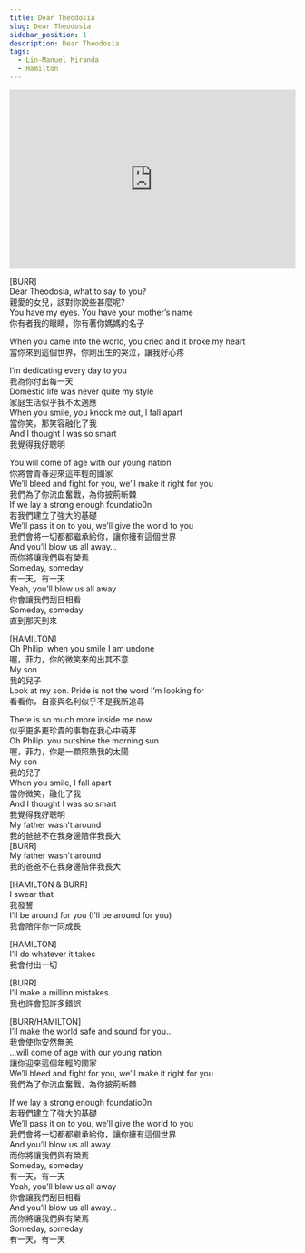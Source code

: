 ```yaml
---
title: Dear Theodosia
slug: Dear Theodosia 
sidebar_position: 1
description: Dear Theodosia 
tags:
  - Lin-Manuel Miranda
  - Hamilton
---
```


<iframe width="100%" height="315" src="https://www.youtube.com/embed/TKpJjdKcjeo" title="YouTube video player" frameborder="0" allow="accelerometer; autoplay; clipboard-write; encrypted-media; gyroscope; picture-in-picture; web-share" allowfullscreen></iframe>
  

  
[BURR]  
Dear Theodosia, what to say to you?  
親愛的女兒，該對你說些甚麼呢?  
You have my eyes. You have your mother’s name  
你有者我的眼睛，你有著你媽媽的名子  
  
When you came into the world, you cried and it broke my heart  
當你來到這個世界，你剛出生的哭泣，讓我好心疼  
  
I’m dedicating every day to you  
我為你付出每一天  
Domestic life was never quite my style  
家庭生活似乎我不太適應  
When you smile, you knock me out, I fall apart  
當你笑，那笑容融化了我  
And I thought I was so smart  
我覺得我好聰明  
  
You will come of age with our young nation  
你將會青春迎來這年輕的國家  
We’ll bleed and fight for you, we’ll make it right for you  
我們為了你流血奮戰，為你披荊斬棘  
If we lay a strong enough foundatio0n  
若我們建立了強大的基礎  
We’ll pass it on to you, we’ll give the world to you  
我們會將一切都都繼承給你，讓你擁有這個世界  
And you’ll blow us all away…  
而你將讓我們與有榮焉  
Someday, someday  
有一天，有一天  
Yeah, you’ll blow us all away  
你會讓我們刮目相看  
Someday, someday  
直到那天到來  
  
[HAMILTON]  
Oh Philip, when you smile I am undone  
喔，菲力，你的微笑來的出其不意  
My son  
我的兒子  
Look at my son. Pride is not the word I’m looking for  
看看你，自豪與名利似乎不是我所追尋  
  
There is so much more inside me now  
似乎更多更珍貴的事物在我心中萌芽  
Oh Philip, you outshine the morning sun  
喔，菲力，你是一顆照熱我的太陽  
My son  
我的兒子  
When you smile, I fall apart  
當你微笑，融化了我  
And I thought I was so smart  
我覺得我好聰明  
My father wasn’t around  
我的爸爸不在我身邊陪伴我長大  
[BURR]  
My father wasn’t around  
我的爸爸不在我身邊陪伴我長大  
  
[HAMILTON & BURR]  
I swear that  
我發誓  
I’ll be around for you (I’ll be around for you)  
我會陪伴你一同成長  
  
[HAMILTON]  
I’ll do whatever it takes  
我會付出一切  
  
[BURR]  
I’ll make a million mistakes  
我也許會犯許多錯誤  
  
[BURR/HAMILTON]  
I’ll make the world safe and sound for you…  
我會使你安然無恙  
…will come of age with our young nation  
讓你迎來這個年輕的國家  
We’ll bleed and fight for you, we’ll make it right for you  
我們為了你流血奮戰，為你披荊斬棘  
  
If we lay a strong enough foundatio0n  
若我們建立了強大的基礎  
We’ll pass it on to you, we’ll give the world to you  
我們會將一切都都繼承給你，讓你擁有這個世界  
And you’ll blow us all away…  
而你將讓我們與有榮焉  
Someday, someday  
有一天，有一天  
Yeah, you’ll blow us all away  
你會讓我們刮目相看  
And you’ll blow us all away…  
而你將讓我們與有榮焉  
Someday, someday  
有一天，有一天    

